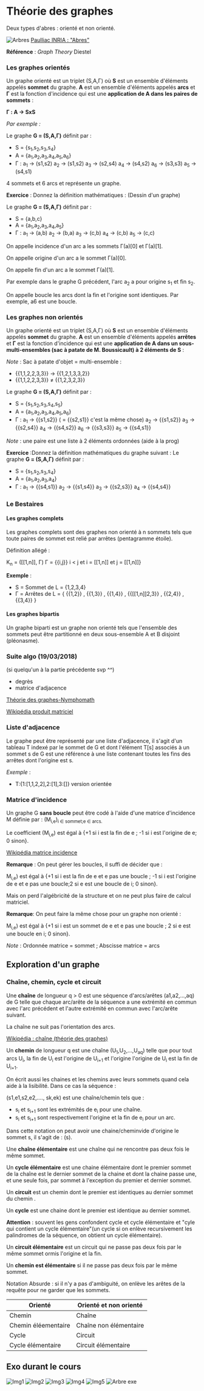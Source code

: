 # Théorie des graphes

Deux types d'abres : orienté et non orienté.

![Arbres](http://pauillac.inria.fr/~maranget/X/421/poly/poly051.png)
[Paulliac INRIA : "Abres"](http://pauillac.inria.fr/~maranget/X/421/poly/arbres.html)

**Référence** : *Graph Theory* Diestel
### Les graphes orientés

Un graphe orienté est un triplet (S,A,&Gamma;) où **S** est un ensemble d'éléments appelés **sommet** du graphe. **A** est un ensemble d'éléments appelés **arcs** et **&Gamma;** est la fonction d'incidence qui est une **application de A dans les paires de sommets** :

**&Gamma; : A &rarr; SxS**

*Par exemple :*

Le graphe **G = (S,A,&Gamma;)** définit par :
+ S = {s<sub>1</sub>,s<sub>2</sub>,s<sub>3</sub>,s<sub>4</sub>}
+ A = {a<sub>1</sub>,a<sub>2</sub>,a<sub>3</sub>,a<sub>4</sub>,a<sub>5</sub>,a<sub>6</sub>}
+ &Gamma; :
    a<sub>1</sub> &rarr; (s1,s2)
    a<sub>2</sub> &rarr; (s1,s2)
    a<sub>3</sub> &rarr; (s2,s4)
    a<sub>4</sub> &rarr; (s4,s2)
    a<sub>6</sub> &rarr; (s3,s3)
    a<sub>5</sub> &rarr; (s4,s1)

4 sommets et 6 arcs et représente un graphe.

**Exercice** : Donnez la définition mathématiques : (Dessin d'un graphe)

Le graphe **G = (S,A,&Gamma;)** définit par :
+ S = {a,b,c}
+ A = {a<sub>1</sub>,a<sub>2</sub>,a<sub>3</sub>,a<sub>4</sub>,a<sub>5</sub>}
+ &Gamma; :
    a<sub>1</sub> &rarr; (a,b)
    a<sub>2</sub> &rarr; (b,a)
    a<sub>3</sub> &rarr; (c,b)
    a<sub>4</sub> &rarr; (c,b)
    a<sub>5</sub> &rarr; (c,c)


On appelle incidence d'un arc a les sommets &Gamma;(a)[0] et &Gamma;(a)[1].

On appelle origine d'un arc a le sommet &Gamma;(a)[0].

On appelle fin d'un arc a le sommet &Gamma;(a)[1].

Par exemple dans le graphe G précédent, l'arc a<sub>2</sub> a pour origine s<sub>1</sub> et fin s<sub>2</sub>.

On appelle boucle les arcs dont la fin et l'origine sont identiques. Par exemple, a6 est une boucle.

### Les graphes non orientés

Un graphe orienté est un triplet (S,A,&Gamma;) où **S** est un ensemble d'éléments appelés **sommet** du graphe. **A** est un ensemble d'éléments appelés **arrêtes** et **&Gamma;** est la fonction d'incidence qui est une **application de A dans un sous-multi-ensembles (sac à patate de M. Boussicault) à 2 éléments de S** :

*Note* : Sac à patate d'objet = multi-ensemble :
+ {{1,1,2,2,3,3}} &rarr; {{1,2,1,3,3,2}}
+ {{1,1,2,2,3,3}} &ne; {{1,2,3,2,3}}

Le graphe **G = (S,A,&Gamma;)** définit par :
+ S = {s<sub>1</sub>,s<sub>2</sub>,s<sub>3</sub>,s<sub>4</sub>,s<sub>5</sub>}
+ A = {a<sub>1</sub>,a<sub>2</sub>,a<sub>3</sub>,a<sub>4</sub>,a<sub>5</sub>,a<sub>6</sub>}
+ &Gamma; :
    a<sub>1</sub> &rarr; {{s1,s2}} ( = {{s2,s1}} c'est la même chose)
    a<sub>2</sub> &rarr; {{s1,s2}}
    a<sub>3</sub> &rarr; {{s2,s4}}
    a<sub>4</sub> &rarr; {{s4,s2}}
    a<sub>6</sub> &rarr; {{s3,s3}}
    a<sub>5</sub> &rarr; {{s4,s1}}

*Note* : une paire est une liste à 2 éléments ordonnées (aide à la prog)

**Exercice** :Donnez la définition mathématiques du graphe suivant :
Le graphe **G = (S,A,&Gamma;)** définit par :
+ S = {s<sub>1</sub>,s<sub>2</sub>,s<sub>3</sub>,s<sub>4</sub>}
+ A = {a<sub>1</sub>,a<sub>2</sub>,a<sub>3</sub>,a<sub>4</sub>}
+ &Gamma; :
    a<sub>1</sub> &rarr; {{s4,s1}}
    a<sub>2</sub> &rarr; {{s1,s4}}
    a<sub>3</sub> &rarr; {{s2,s3}}
    a<sub>4</sub> &rarr; {{s4,s4}}

### Le Bestaires

#### Les graphes complets
Les graphes complets sont des graphes non orienté à n sommets tels que toute paires de sommet est relié par arrêtes (pentagramme étoile).

Définition allégé :

K<sub>n</sub> = (\[[1,n]], &Gamma;) &Gamma; = {{i,j}} i < j et i = \[[1,n]] et j = \[[1,n]]}

**Exemple** :

+ S = Sommet de L = {1,2,3,4}
+ &Gamma; = Arrêtes de L = { {{1,2}} , {{1,3}} , {{1,4}} , {{[[1,n]]2,3}} , {{2,4}} , {{3,4}} }

#### Les graphes bipartis
Un graphe biparti est un graphe non orienté tels que l'ensemble des sommets peut être partitionné en deux sous-ensemble A et B disjoint (pléonasme).

### Suite algo (19/03/2018)
(si quelqu'un à la partie précédente svp ^^)
+ degrès
+ matrice d'adjacence 

[Théorie des graphes-Nymphomath](https://www.apprendre-en-ligne.net/graphes/graphes.pdf)

[Wikipédia produit matriciel](https://fr.wikipedia.org/wiki/Matrice_d%27incidence)
### Liste d'adjacence

Le graphe peut être représenté par une liste d'adjacence, il s'agit d'un tableau T indexé par le sommet de G et dont l'élément T[s] associés à un sommet s de G est une référence à une liste contenant toutes les fins des arrêtes dont l'origine est s.

*Exemple* : 
+ T:{1:[1,1,2,2],2:[1],3:[]} version orientée

### Matrice d'incidence

Un graphe G **sans boucle** peut être codé à l'aide d'une matrice d'incidence M définie par : (M<sub>i,e</sub>)<sub>i &isin; sommet;e &isin; arcs.

Le coefficient (M<sub>i,e</sub>) est égal à {+1 si i est la fin de e ; -1 si i est l'origine de e; 0 sinon}.

[Wikipédia matrice incidence](https://fr.wikipedia.org/wiki/Matrice_d%27incidence)

**Remarque** : On peut gérer les boucles, il suffi de décider que :

M<sub>i,e</sub>) est égal à {+1 si i est la fin de e et e pas une boucle ; -1 si i est l'origine de e et e pas une boucle;2 si e est une boucle de i; 0 sinon}.

Mais on perd l'algébricité de la structure et on ne peut plus faire de calcul matriciel. 

**Remarque**: On peut faire la même chose pour un graphe non orienté : 

M<sub>i,e</sub>) est égal à {+1 si i est un sommet de e et e pas une boucle ; 2 si e est une boucle en i; 0 sinon}.

*Note* : Ordonnée matrice = sommet ; Abscisse matrice = arcs

## Exploration d'un graphe

### Chaîne, chemin, cycle et circuit

Une **chaîne** de longueur q > 0 est une séquence d'arcs/arêtes (a1,a2,...,aq) de G telle que chaque arc/arête de la séquence a une extrémité en commun avec l'arc précédent et l'autre extrémité en commun avec l'arc/arête suivant.

La chaîne ne suit pas l'orientation des arcs. 

[Wikipédia : chaîne (théorie des graphes)](https://fr.wikipedia.org/wiki/Cha%C3%AEne_(th%C3%A9orie_des_graphes))

Un **chemin** de longueur q est une chaîne (U<sub>1</sub>,U<sub>2</sub>,...,U<sub>aq</sub>) telle que pour tout arcs U<sub>i</sub>, la fin de U<sub>i</sub> est l'origine de U<sub>i+1</sub> et l'origine l'origine de U<sub>i</sub> est la fin de U<sub>i+1</sub>.

On écrit aussi les chaines et les chemins avec leurs sommets quand cela aide à la lisibilité. Dans ce cas la séquence :

(s1,e1,s2,e2,...., sk,ek) est une chaîne/chemin tels que :
+ s<sub>i</sub> et s<sub>i+1</sub> sont les extrémités de e<sub>i</sub> pour une chaîne.
+ s<sub>i</sub> et s<sub>i+1</sub> sont respectivement l'origine et la fin de e<sub>i</sub> pour un arc.

Dans cette notation on peut avoir une chaine/cheminvide d'origine le sommet s, il s'agit de : (s).

Une **chaîne élémentaire** est une chaîne qui ne rencontre pas deux fois le même sommet.

Un **cycle élémentaire** est une chaine élémentaire dont le premier sommet de la chaîne est le dernier sommet de la chaine et dont la chaine passe une, et une seule fois, par sommet à l'exception du premier et dernier sommet.

Un **circuit** est un chemin dont le premier est identiques au dernier sommet du chemin .

Un **cycle** est une chaine dont le premier est identique au dernier sommet.

**Attention** : souvent les gens confondent cycle et cycle élémentaire et "cyle qui contient un cycle élémentaire"(un cycle si on enlève recursivement les palindromes de la séquence, on obtient un cycle élémentaire).

Un **circuit élémentaire** est un circuit qui ne passe pas deux fois par le même sommet ormis l'origine et la fin.

Un **chemin est élémentaire** si il ne passe pas deux fois par le même sommet.

Notation Absurde : si il n'y a pas d'ambiguité, on enlève les arêtes de la requête pour ne garder que les sommets. 

| Orienté | Orienté et non orienté |
|---------|------------------------|
|Chemin | Chaîne|
|Chemin éléementaire | Chaîne non élémentaire|
|Cycle | Circuit|
|Cycle élémentaire | Circuit élémentaire|

## Exo durant le cours

![Img1](1.jpg)
![Img2](2.jpg)
![Img3](3.jpg)
![Img4](4.jpg)
![Img5](5.jpg)
![Arbre exe](arbreExe.jpg)
